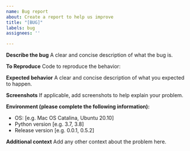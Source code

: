```yaml
---
name: Bug report
about: Create a report to help us improve
title: "[BUG]"
labels: bug
assignees: ''

---
```


**Describe the bug**
A clear and concise description of what the bug is.

**To Reproduce**
Code to reproduce the behavior:

**Expected behavior**
A clear and concise description of what you expected to happen.

**Screenshots**
If applicable, add screenshots to help explain your problem.

**Environment (please complete the following information):**
 - OS: [e.g. Mac OS Catalina, Ubuntu 20.10]
 - Python version [e.g. 3.7, 3.8]
 - Release version [e.g. 0.0.1, 0.5.2]

**Additional context**
Add any other context about the problem here.
